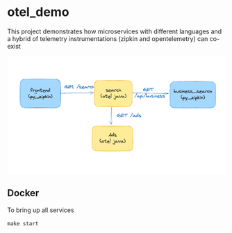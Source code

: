 # otel_demo
This project demonstrates how microservices with different languages and a hybrid of telemetry instrumentations (zipkin and opentelemetry) can co-exist


![Alt text](images/otel_demo.png?raw=true "Otel Demo Archirecture")

## Docker
To bring up all services
```
make start
```
